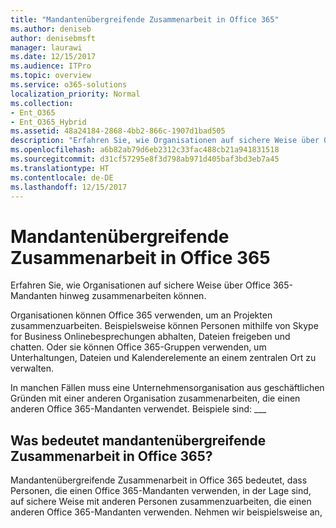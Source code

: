 ```yaml
---
title: "Mandantenübergreifende Zusammenarbeit in Office 365"
ms.author: deniseb
author: denisebmsft
manager: laurawi
ms.date: 12/15/2017
ms.audience: ITPro
ms.topic: overview
ms.service: o365-solutions
localization_priority: Normal
ms.collection:
- Ent_O365
- Ent_O365_Hybrid
ms.assetid: 48a24184-2868-4bb2-866c-1907d1bad505
description: "Erfahren Sie, wie Organisationen auf sichere Weise über Office 365-Mandanten hinweg zusammenarbeiten können."
ms.openlocfilehash: a6b82ab79d6eb2312c33fac488cb21a941831518
ms.sourcegitcommit: d31cf57295e8f3d798ab971d405baf3bd3eb7a45
ms.translationtype: HT
ms.contentlocale: de-DE
ms.lasthandoff: 12/15/2017
---
```

# <a name="office-365-cross-tenant-collaboration"></a>Mandantenübergreifende Zusammenarbeit in Office 365

Erfahren Sie, wie Organisationen auf sichere Weise über Office 365-Mandanten hinweg zusammenarbeiten können.
  
Organisationen können Office 365 verwenden, um an Projekten zusammenzuarbeiten. Beispielsweise können Personen mithilfe von Skype for Business Onlinebesprechungen abhalten, Dateien freigeben und chatten. Oder sie können Office 365-Gruppen verwenden, um Unterhaltungen, Dateien und Kalenderelemente an einem zentralen Ort zu verwalten.
  
In manchen Fällen muss eine Unternehmensorganisation aus geschäftlichen Gründen mit einer anderen Organisation zusammenarbeiten, die einen anderen Office 365-Mandanten verwendet. Beispiele sind: ___
  
## <a name="what-is-office-365-cross-tenant-collaboration"></a>Was bedeutet mandantenübergreifende Zusammenarbeit in Office 365?
<a name="whatisctc"> </a>

Mandantenübergreifende Zusammenarbeit in Office 365 bedeutet, dass Personen, die einen Office 365-Mandanten verwenden, in der Lage sind, auf sichere Weise mit anderen Personen zusammenzuarbeiten, die einen anderen Office 365-Mandanten verwenden. Nehmen wir beispielsweise an, 
  

